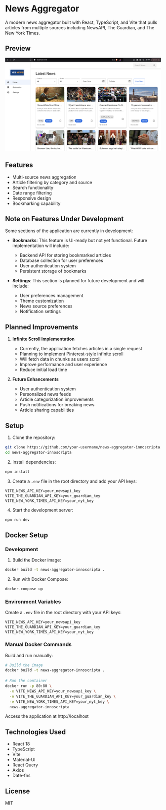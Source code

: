 # News Aggregator

A modern news aggregator built with React, TypeScript, and Vite that pulls articles from multiple sources including NewsAPI, The Guardian, and The New York Times.

## Preview

![News Aggregator Preview](src/assets/images/home.png)


## Features

- Multi-source news aggregation
- Article filtering by category and source
- Search functionality
- Date range filtering
- Responsive design
- Bookmarking capability

## Note on Features Under Development

Some sections of the application are currently in development:

- **Bookmarks**: This feature is UI-ready but not yet functional. Future implementation will include:
  - Backend API for storing bookmarked articles
  - Database collection for user preferences
  - User authentication system
  - Persistent storage of bookmarks

- **Settings**: This section is planned for future development and will include:
  - User preferences management
  - Theme customization
  - News source preferences
  - Notification settings

## Planned Improvements

1. **Infinite Scroll Implementation**
   - Currently, the application fetches articles in a single request
   - Planning to implement Pinterest-style infinite scroll
   - Will fetch data in chunks as users scroll
   - Improve performance and user experience
   - Reduce initial load time

2. **Future Enhancements**
   - User authentication system
   - Personalized news feeds
   - Article categorization improvements
   - Push notifications for breaking news
   - Article sharing capabilities

## Setup

1. Clone the repository:
```bash
git clone https://github.com/your-username/news-aggregator-innoscripta.git
cd news-aggregator-innoscripta
```

2. Install dependencies:
```bash
npm install
```

3. Create a `.env` file in the root directory and add your API keys:
```env
VITE_NEWS_API_KEY=your_newsapi_key
VITE_THE_GUARDIAN_API_KEY=your_guardian_key
VITE_NEW_YORK_TIMES_API_KEY=your_nyt_key
```

4. Start the development server:
```bash
npm run dev
```

## Docker Setup

### Development

1. Build the Docker image:
```bash
docker build -t news-aggregator-innoscripta .
```

2. Run with Docker Compose:
```bash
docker-compose up
```

### Environment Variables

Create a `.env` file in the root directory with your API keys:
```env
VITE_NEWS_API_KEY=your_newsapi_key
VITE_THE_GUARDIAN_API_KEY=your_guardian_key
VITE_NEW_YORK_TIMES_API_KEY=your_nyt_key
```

### Manual Docker Commands

Build and run manually:
```bash
# Build the image
docker build -t news-aggregator-innoscripta .

# Run the container
docker run -p 80:80 \
  -e VITE_NEWS_API_KEY=your_newsapi_key \
  -e VITE_THE_GUARDIAN_API_KEY=your_guardian_key \
  -e VITE_NEW_YORK_TIMES_API_KEY=your_nyt_key \
  news-aggregator-innoscripta
```

Access the application at http://localhost

## Technologies Used

- React 18
- TypeScript
- Vite
- Material-UI
- React Query
- Axios
- Date-fns

## License

MIT